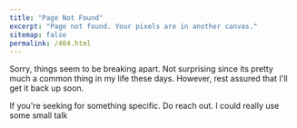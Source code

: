 ```yaml
---
title: "Page Not Found"
excerpt: "Page not found. Your pixels are in another canvas."
sitemap: false
permalink: /404.html
---
```


Sorry, things seem to be breaking apart. Not surprising since its pretty much a common thing in my life these days. However, rest assured that I'll get it back up soon.  

If you're seeking for something specific. Do reach out. I could really use some small talk

<script type="text/javascript">
  var GOOG_FIXURL_LANG = 'en';
  var GOOG_FIXURL_SITE = '{{ site.url }}'
</script>
<script type="text/javascript"
  src="//linkhelp.clients.google.com/tbproxy/lh/wm/fixurl.js">
</script>
